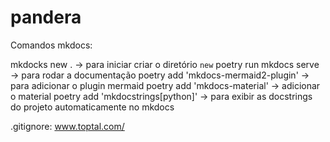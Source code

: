 # pandera
Comandos mkdocs:

mkdocks new . -> para iniciar criar o diretório ``new``
poetry run mkdocs serve -> para rodar a documentação
poetry add 'mkdocs-mermaid2-plugin' -> para adicionar o plugin mermaid
poetry add 'mkdocs-material' -> adicionar o material
poetry add 'mkdocstrings[python]' -> para exibir as docstrings do projeto automaticamente no mkdocs

.gitignore:
www.toptal.com/

